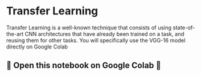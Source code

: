 # Transfer Learning

Transfer Learning is a well-known technique that consists of using state-of-the-art CNN architectures that have already been trained on a task, and reusing them for other tasks. You will specifically use the VGG-16 model directly on Google Colab

## 🚨 Open this notebook on Google Colab 🚨